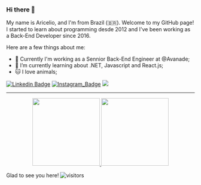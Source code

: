 ### Hi there 👋

My name is Aricelio, and I'm from Brazil (🇧🇷). Welcome to my GitHub page!
I started to learn about programming desde 2012 and I've been working as a Back-End Developer since 2016.

Here are a few things about me:
- 🔭 Currently I'm working as a Sennior Back-End Engineer at @Avanade;
- 🌱 I’m currently learning about .NET, Javascript and React.js;
- 🐱 I love animals;

[![Linkedin Badge](https://img.shields.io/badge/-LinkedIn-blue?style=flat-square&logo=Linkedin&logoColor=white&link=https://www.linkedin.com/in/aric%C3%A9lio-de-souza-fernandes-3998aa57/)](https://www.linkedin.com/in/aric%C3%A9lio-de-souza-fernandes-3998aa57/)
[![Instagram_Badge](https://img.shields.io/badge/-Instagram-%23E4405F?style=flat-square&logo=instagram&logoColor=white&link=https://instagram.com/_fernandes.ari)](https://instagram.com/_fernandes.ari)
<a href = "mailto:ariceliodesouza@gmail.com"><img src="https://img.shields.io/badge/Gmail-D14836?style=flat-square&logo=gmail&logoColor=white" target="_blank"></a>

____

<p align="center">
<a href="https://github.com/Aricelio">
  <img height="180em" src="https://github-readme-stats-eight-theta.vercel.app/api?username=Aricelio&show_icons=true&theme=algolia&include_all_commits=true&count_private=true"/>
  <img height="180em" src="https://github-readme-stats-eight-theta.vercel.app/api/top-langs/?username=Aricelio&layout=compact&langs_count=8&theme=algolia"/>
</a>
</p>

<!--
[![Aricelio's github stats](https://github-readme-stats.vercel.app/api?username=Aricelio&theme=dark&show_icons=true&count_private=true)](https://github.com/Aricelio)
-->

Glad to see you here! ![visitors](https://visitor-badge.glitch.me/badge?page_id=Aricelio.Aricelio)

<!--
**Aricelio/Aricelio** is a ✨ _special_ ✨ repository because its `README.md` (this file) appears on your GitHub profile.

Here are some ideas to get you started:

- 🔭 I’m currently working on ...
- 🌱 I’m currently learning ...
- 👯 I’m looking to collaborate on ...
- 🤔 I’m looking for help with ...
- 💬 Ask me about ...
- 📫 How to reach me: ...
- 😄 Pronouns: ...
- ⚡ Fun fact: ...
-->

